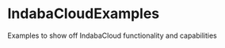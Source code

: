 IndabaCloudExamples
===================

Examples to show off IndabaCloud functionality and capabilities
